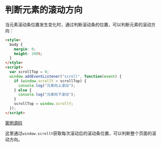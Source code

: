 # 判断元素的滚动方向

当元素滚动条位置发生变化时，通过判断滚动条的位置，可以判断元素的滚动方向：

```html
<style>
  body {
    margin: 0;
    height: 200%;
  }
</style>
<script>
  var scrollTop = 0;
  window.addEventListener("scroll", function(event) {
    if (window.scrollY > scrollTop) {
      console.log("元素向上滚动");
    } else {
      console.log("元素向下滚动");
    }
    scrollTop = window.scrollY;
  });
</script>
```

[案例源码](./demo/demo01.html)

这里通过`window.scrollY`获取每次滚动后的滚动条位置，可以判断整个页面的滚动方向。
